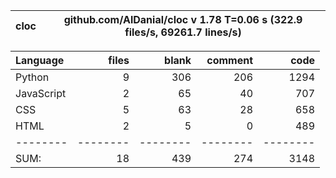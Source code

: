 cloc|github.com/AlDanial/cloc v 1.78  T=0.06 s (322.9 files/s, 69261.7 lines/s)
--- | ---

Language|files|blank|comment|code
:-------|-------:|-------:|-------:|-------:
Python|9|306|206|1294
JavaScript|2|65|40|707
CSS|5|63|28|658
HTML|2|5|0|489
--------|--------|--------|--------|--------
SUM:|18|439|274|3148
